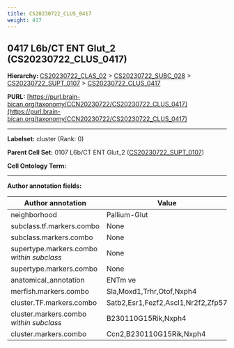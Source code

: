 ```yaml
---
title: CS20230722_CLUS_0417
weight: 417
---
```

## 0417 L6b/CT ENT Glut_2 (CS20230722_CLUS_0417)
<b>Hierarchy: </b>
[CS20230722_CLAS_02](../CS20230722_CLAS_02) >
[CS20230722_SUBC_028](../CS20230722_SUBC_028) >
[CS20230722_SUPT_0107](../CS20230722_SUPT_0107) >
[CS20230722_CLUS_0417](../CS20230722_CLUS_0417)

**PURL:** [https://purl.brain-bican.org/taxonomy/CCN20230722/CS20230722_CLUS_0417](https://purl.brain-bican.org/taxonomy/CCN20230722/CS20230722_CLUS_0417)

---


**Labelset:** cluster (Rank: 0)

**Parent Cell Set:** 0107 L6b/CT ENT Glut_2 ([CS20230722_SUPT_0107](../CS20230722_SUPT_0107))



**Cell Ontology Term:** 

[MARKER GENES.]: #


---

[TRANSFERRED ANNOTATIONS.]: #


[AUTHOR ANNOTATION FIELDS.]: #


**Author annotation fields:**

| Author annotation | Value |
|-------------------|-------|
|neighborhood|Pallium-Glut|
|subclass.tf.markers.combo|None|
|subclass.markers.combo|None|
|supertype.markers.combo _within subclass_|None|
|supertype.markers.combo|None|
|anatomical_annotation|ENTm ve|
|merfish.markers.combo|Sla,Moxd1,Trhr,Otof,Nxph4|
|cluster.TF.markers.combo|Satb2,Esr1,Fezf2,Ascl1,Nr2f2,Zfp57|
|cluster.markers.combo _within subclass_|B230110G15Rik,Nxph4|
|cluster.markers.combo|Ccn2,B230110G15Rik,Nxph4|
